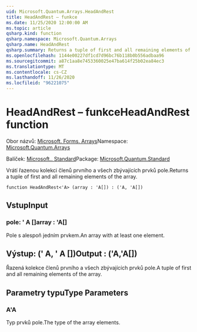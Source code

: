 ```yaml
---
uid: Microsoft.Quantum.Arrays.HeadAndRest
title: HeadAndRest – funkce
ms.date: 11/25/2020 12:00:00 AM
ms.topic: article
qsharp.kind: function
qsharp.namespace: Microsoft.Quantum.Arrays
qsharp.name: HeadAndRest
qsharp.summary: Returns a tuple of first and all remaining elements of the array.
ms.openlocfilehash: 1144e00227df1cd7d96bc76b118b0b556adbaa96
ms.sourcegitcommit: a87c1aa8e7453360025e47ba614f25b02ea84ec3
ms.translationtype: MT
ms.contentlocale: cs-CZ
ms.lasthandoff: 11/26/2020
ms.locfileid: "96221075"
---
```

# <a name="headandrest-function"></a><span data-ttu-id="bd91f-102">HeadAndRest – funkce</span><span class="sxs-lookup"><span data-stu-id="bd91f-102">HeadAndRest function</span></span>

<span data-ttu-id="bd91f-103">Obor názvů: [Microsoft. Forms. Arrays](xref:Microsoft.Quantum.Arrays)</span><span class="sxs-lookup"><span data-stu-id="bd91f-103">Namespace: [Microsoft.Quantum.Arrays](xref:Microsoft.Quantum.Arrays)</span></span>

<span data-ttu-id="bd91f-104">Balíček: [Microsoft.. Standard](https://nuget.org/packages/Microsoft.Quantum.Standard)</span><span class="sxs-lookup"><span data-stu-id="bd91f-104">Package: [Microsoft.Quantum.Standard](https://nuget.org/packages/Microsoft.Quantum.Standard)</span></span>


<span data-ttu-id="bd91f-105">Vrátí řazenou kolekci členů prvního a všech zbývajících prvků pole.</span><span class="sxs-lookup"><span data-stu-id="bd91f-105">Returns a tuple of first and all remaining elements of the array.</span></span>

```qsharp
function HeadAndRest<'A> (array : 'A[]) : ('A, 'A[])
```


## <a name="input"></a><span data-ttu-id="bd91f-106">Vstup</span><span class="sxs-lookup"><span data-stu-id="bd91f-106">Input</span></span>

### <a name="array--a"></a><span data-ttu-id="bd91f-107">pole: ' A []</span><span class="sxs-lookup"><span data-stu-id="bd91f-107">array : 'A[]</span></span>

<span data-ttu-id="bd91f-108">Pole s alespoň jedním prvkem.</span><span class="sxs-lookup"><span data-stu-id="bd91f-108">An array with at least one element.</span></span>



## <a name="output--aa"></a><span data-ttu-id="bd91f-109">Výstup: (' A, ' A [])</span><span class="sxs-lookup"><span data-stu-id="bd91f-109">Output : ('A,'A[])</span></span>

<span data-ttu-id="bd91f-110">Řazená kolekce členů prvního a všech zbývajících prvků pole.</span><span class="sxs-lookup"><span data-stu-id="bd91f-110">A tuple of first and all remaining elements of the array.</span></span>

## <a name="type-parameters"></a><span data-ttu-id="bd91f-111">Parametry typu</span><span class="sxs-lookup"><span data-stu-id="bd91f-111">Type Parameters</span></span>

### <a name="a"></a><span data-ttu-id="bd91f-112">A</span><span class="sxs-lookup"><span data-stu-id="bd91f-112">'A</span></span>

<span data-ttu-id="bd91f-113">Typ prvků pole.</span><span class="sxs-lookup"><span data-stu-id="bd91f-113">The type of the array elements.</span></span>